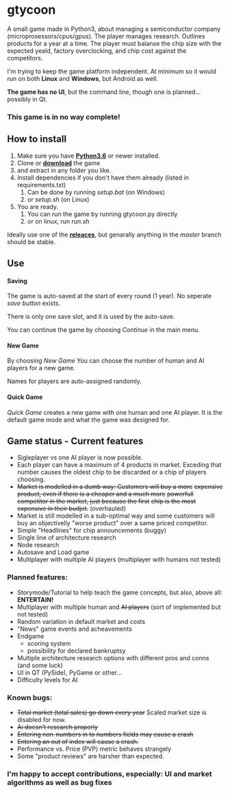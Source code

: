 # gtycoon
A small game made in Python3, about managing a semiconductor company (microprosessors/cpus/gpus).
The player manages research. Outlines products for a year at a time. The player must balanse the 
chip size with the expected yeald, factory overclocking, and chip cost against the competitors.

I'm trying to keep the game platform independent. At minimum so it would run on both **Linux** and 
**Windows**, but Android as well.

**The game has no UI**, but the command line, though one is planned... possibly in Qt.

### This game is in no way complete!

## How to install 

 1. Make sure you have **[Python3.6](https://www.python.org/downloads/)** or newer installed.
 2. Clone or **[download](https://github.com/JValtteri/gtycoon/archive/master.zip)** the game 
 3. and extract in any folder you like.
 4. Install dependencies if you don't have them already (listed in requirements.txt)
     1. Can be done by running *setup.bat* (on Windows) 
     2. or *setup.sh* (on Linux)
 5. You are ready. 
     1. You can run the game by running gtycoon.py directly 
     2. or on linux, run *run.sh*
     
Ideally use one of the **[releaces](https://github.com/JValtteri/gtycoon/releases/)**, but genarally anything in the *master* branch should be stable.

## Use

#### Saving
The game is auto-saved at the start of every round (1 year). No seperate *save button* exists.

There is only one save slot, and it is used by the auto-save. 

You can continue the game by choosing *Continue* in the main menu.

#### New Game
By choosing *New Game* You can choose the number of human and AI players for a new game.

Names for players are auto-assigned randomly.

#### Quick Game 
*Quick Game* creates a new game with one human and one AI player. It is the default game mode and what the game was designed for.

## Game status - Current features

 - Sigleplayer vs one AI player is now possible.
 - Each player can have a maximum of 4 products in market.
   Exceding that number causes the oldest chip to be discarded
   or a chip of players choosing.
 - ~~Market is modelled in a dumb way: Customers will buy a more~~
   ~~expensive product, even if there is a cheaper and a much more~~
   ~~powerfull competitor in the market, just because the first~~
   ~~chip is the most expensive in their budjet.~~ (overhauled)
 - Market is still modelled in a sub-optimal way and some customers
   will buy an objectivelly "worse product" over a same priced 
   competitor.
 - Simple "Headlines" for chip announcements (buggy)
 - Single line of architecture research
 - Node research
 - Autosave and Load game
 - Multiplayer with multiple AI players (multiplayer with humans not tested)

### Planned features:

 - Storymode/Tutorial to help teach the game concepts, but also, above all: **ENTERTAIN!**
 - Multiplayer with multiple human and ~~AI players~~ (sort of implemented but not tested)
 - Random variation in default market and costs
 - "News" game events and acheavements
 - Endgame 
   - scoring system
   - possibility for declared bankruptsy
 - Multiple architecture research options with different pros and conns (and some luck)
 - UI in QT (PySide), PyGame or other...
 - Difficulty levels for AI

### Known bugs:

 - ~~Total market (total sales) go down every year~~ Scaled market size is disabled for now.
 - ~~Ai doesn't research properly~~
 - ~~Entering non-numbers in to numbers fields may cause a crash~~
 - ~~Entering an out of index will cause a crash.~~
 - Performance vs. Price (PVP) metric behaves strangely
 - Some "product reviews" are harsher than expected.

### **I'm happy to accept contributions, especially: UI and market algorithms as well as bug fixes**
